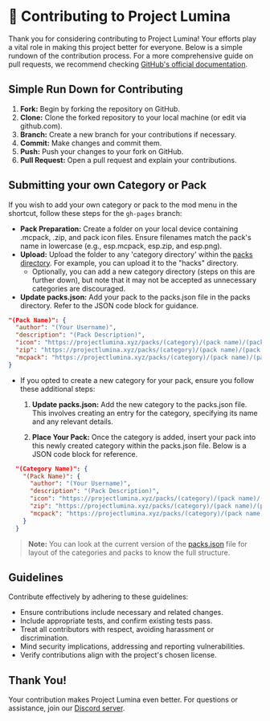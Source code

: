 # 🚀 Contributing to Project Lumina

Thank you for considering contributing to Project Lumina! Your efforts play a vital role in making this project better for everyone. Below is a simple rundown of the contribution process. For a more comprehensive guide on pull requests, we recommend checking [GitHub's official documentation](https://docs.github.com/en/pull-requests).

## Simple Run Down for Contributing

1. **Fork:** Begin by forking the repository on GitHub.
2. **Clone:** Clone the forked repository to your local machine (or edit via github.com).
3. **Branch:** Create a new branch for your contributions if necessary.
4. **Commit:** Make changes and commit them.
5. **Push:** Push your changes to your fork on GitHub.
6. **Pull Request:** Open a pull request and explain your contributions.

## Submitting your own Category or Pack

If you wish to add your own category or pack to the mod menu in the shortcut, follow these steps for the `gh-pages` branch:

- **Pack Preparation:** Create a folder on your local device containing .mcpack, .zip, and pack icon files. Ensure filenames match the pack's name in lowercase (e.g., esp.mcpack, esp.zip, and esp.png).
- **Upload:** Upload the folder to any 'category directory' within the [packs directory](https://github.com/riqvip/Project-Lumina/tree/gh-pages/packs). For example, you can upload it to the "hacks" directory.
   - Optionally, you can add a new category directory (steps on this are further down), but note that it may not be accepted as unnecessary categories are discouraged.
- **Update packs.json:** Add your pack to the packs.json file in the packs directory. Refer to the JSON code block for guidance.

```json
"(Pack Name)": {
  "author": "(Your Username)",
  "description": "(Pack Description)",
  "icon": "https://projectlumina.xyz/packs/(category)/(pack name)/(pack name).(image extension)",
  "zip": "https://projectlumina.xyz/packs/(category)/(pack name)/(pack name).zip",
  "mcpack": "https://projectlumina.xyz/packs/(category)/(pack name)/(pack name).mcpack"
}
```

- If you opted to create a new category for your pack, ensure you follow these additional steps:
   
   1. **Update packs.json:** Add the new category to the packs.json file. This involves creating an entry for the category, specifying its name and any relevant details.
      
   2. **Place Your Pack:** Once the category is added, insert your pack into this newly created category within the packs.json file. Below is a JSON code block for reference.

```json
  "(Category Name)": {
    "(Pack Name)": {
      "author": "(Your Username)",
      "description": "(Pack Description)",
      "icon": "https://projectlumina.xyz/packs/(category)/(pack name)/(pack name).(image extension)",
      "zip": "https://projectlumina.xyz/packs/(category)/(pack name)/(pack name).zip",
      "mcpack": "https://projectlumina.xyz/packs/(category)/(pack name)/(pack name).mcpack"
    }
  }
```
> **Note:** You can look at the current version of the [packs.json](https://github.com/riqvip/Project-Lumina/blob/gh-pages/packs/packs.json) file for layout of the categories and packs to know the full structure.

## Guidelines
Contribute effectively by adhering to these guidelines:

- Ensure contributions include necessary and related changes.
- Include appropriate tests, and confirm existing tests pass.
- Treat all contributors with respect, avoiding harassment or discrimination.
- Mind security implications, addressing and reporting vulnerabilities.
- Verify contributions align with the project's chosen license.

## Thank You!
Your contribution makes Project Lumina even better. For questions or assistance, join our [Discord server](https://discord.com/invite/7ppv6m7huM).
